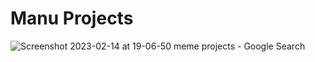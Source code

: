 # Manu Projects
![Screenshot 2023-02-14 at 19-06-50 meme projects - Google Search](https://user-images.githubusercontent.com/1643177/218874135-bc3d0853-701b-4650-9cbb-6b643ffbc02e.png)
